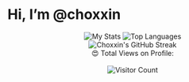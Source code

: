 # Hi, I’m @choxxin

<div align="center">
  <img src="https://github-readme-stats.vercel.app/api?username=choxxin&theme=midnight-purple" alt="My Stats" />
  <img src="https://github-readme-stats.vercel.app/api/top-langs/?username=choxxin&theme=midnight-purple" alt="Top Languages" />
</div>

<div align="center">
  <img src="https://github-readme-streak-stats.herokuapp.com/?user=choxxin&theme=vision-friendly-dark" alt="Choxxin's GitHub Streak" />
</div>

<div align="center">
  😍 Total Views on Profile:<br><br> 
  <img src="https://profile-counter.glitch.me/choxxin/count.svg" alt="Visitor Count" />
</div>

<!---
choxxin/choxxin is a ✨ special ✨ repository because its `README.md` (this file) appears on your GitHub profile.
You can click the Preview link to take a look at your changes.
--->
